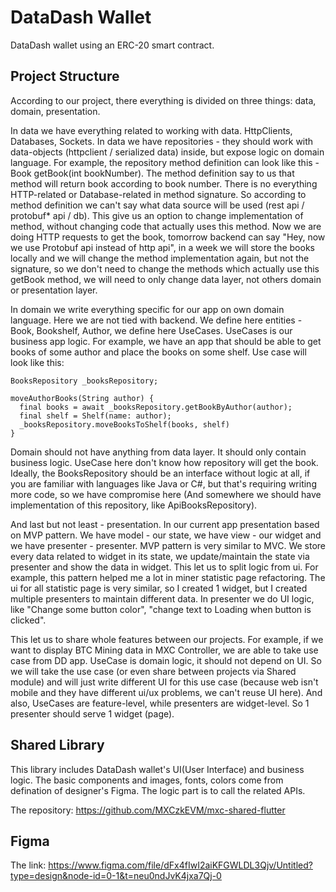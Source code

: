 # DataDash Wallet

DataDash wallet using an ERC-20 smart contract.

## Project Structure

According to our project, there everything is divided on three things: data, domain, presentation. 

In data we have everything related to working with data. HttpClients, Databases, Sockets. 
In data we have repositories - they should work with data-objects (httpclient / serialized data) inside, but expose logic on domain language.
For example, the repository method definition can look like this - Book getBook(int bookNumber). The method definition say to us that method will return book according to book number. There is no everything HTTP-related or Database-related in method signature. So according to method definition we can't say what data source will be used (rest api / protobuf* api / db). This give us an option to change implementation of  method, without changing code that actually uses this method. Now we are doing HTTP requests to get the book, tomorrow backend can say "Hey, now we use Protobuf api instead of http api", in a week we will store the books locally and we will change the method implementation again, but not the signature, so we don't need to change the methods which actually use this getBook method, we will need to only change data layer, not others domain or presentation layer.

In domain we write everything specific for our app on own domain language. Here we are not tied with backend. We define here entities - Book, Bookshelf, Author, we define here UseCases. UseCases is our business app logic. For example, we have an app that should be able to get books of some author and place the books on some shelf.  Use case will look like this:
```
BooksRepository _booksRepository;

moveAuthorBooks(String author) {
  final books = await _booksRepository.getBookByAuthor(author);
  final shelf = Shelf(name: author);
  _booksRepository.moveBooksToShelf(books, shelf)
}
```
Domain should not have anything from data layer. It should only contain business logic.  UseCase here don't know how repository will get the book. Ideally, the BooksRepository should be an interface without logic at all, if you are familiar with languages like Java or C#, but that's requiring writing more code, so we have compromise here (And somewhere we should have implementation of this repository, like ApiBooksRepository). 

And last but not least - presentation. 
In our current app presentation based on MVP pattern. We have model - our state, we have view - our widget and we have presenter - presenter. MVP pattern is very similar to MVC. We store every data related to widget in its state, we update/maintain the state via presenter and show the data in widget. This let us to split logic from ui. For example, this pattern helped me a lot in miner statistic page refactoring. The ui for all statistic page is very similar, so I created 1 widget, but I created multiple presenters to maintain different data.  In presenter we do UI logic, like "Change some button color", "change text to Loading when button is clicked". 

This let us to share whole features between our projects. For example, if we want to display BTC Mining data in MXC Controller, we are able to take use case from DD app. UseCase is domain logic, it should not depend on UI.  So we will take the use case (or even share between projects via Shared module) and will just write different UI for this use case (because web isn't mobile and they have different ui/ux problems, we can't reuse UI here).
And also, UseCases are feature-level, while presenters are widget-level. So 1 presenter should serve 1 widget (page).

## Shared Library

This library includes DataDash wallet's UI(User Interface) and business logic. The basic components and images, fonts, colors come from defination of designer's Figma. The logic part is to call the related APIs.

The repository: https://github.com/MXCzkEVM/mxc-shared-flutter

## Figma

The link: https://www.figma.com/file/dFx4fIwI2aiKFGWLDL3Qjv/Untitled?type=design&node-id=0-1&t=neu0ndJvK4jxa7Qj-0